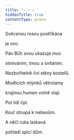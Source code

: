 ```yaml
---
title: '– – – '
hiddenTitle: true
contentType: prose
---
```


Svěcenou rosou postříkána

je noc.

Pán Bůh svou ukazuje moc

stmíváním, tmou a svítáním.

Nezbořitelně ční stěny kostelů.

Modlicích mlýnků větrolamy

krajinou humen volně vlají.

Pot lidí čpí.

Kouř stoupá k nebesům.

A něčí ruka laskavá

pohladí spící dům.
